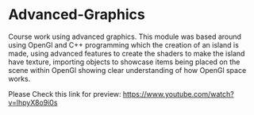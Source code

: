 # Advanced-Graphics
Course work using advanced graphics. This module was based around using OpenGl and C++ programming which the creation of an island is made, using advanced features to create the shaders to make the island have texture, importing objects to showcase items being placed on the scene within OpenGl showing clear understanding of how OpenGl space works.

Please Check this link for preview: https://www.youtube.com/watch?v=lhpyX8o9i0s
